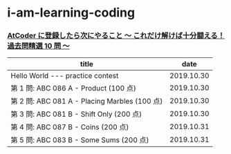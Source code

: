 # i-am-learning-coding

### [AtCoder に登録したら次にやること ～ これだけ解けば十分闘える！過去問精選 10 問 ～](https://qiita.com/drken/items/fd4e5e3630d0f5859067)

| title                                        | date       |
| -------------------------------------------- | ---------- |
| Hello World --- practice contest             | 2019.10.30 |
| 第 1 問: ABC 086 A - Product (100 点)         | 2019.10.30 |
| 第 2 問: ABC 081 A - Placing Marbles (100 点) | 2019.10.30 |
| 第 3 問: ABC 081 B - Shift Only (200 点)      | 2019.10.30 |
| 第 4 問: ABC 087 B - Coins (200 点)           | 2019.10.31 |
| 第 5 問: ABC 083 B - Some Sums (200 点)       | 2019.10.31 |
